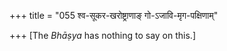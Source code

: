 +++
title = "055 श्व-सूकर-खरोष्ट्राणाङ् गो-ऽजावि-मृग-पक्षिणाम्"

+++
\[The *Bhāṣya* has nothing to say on this.\]


